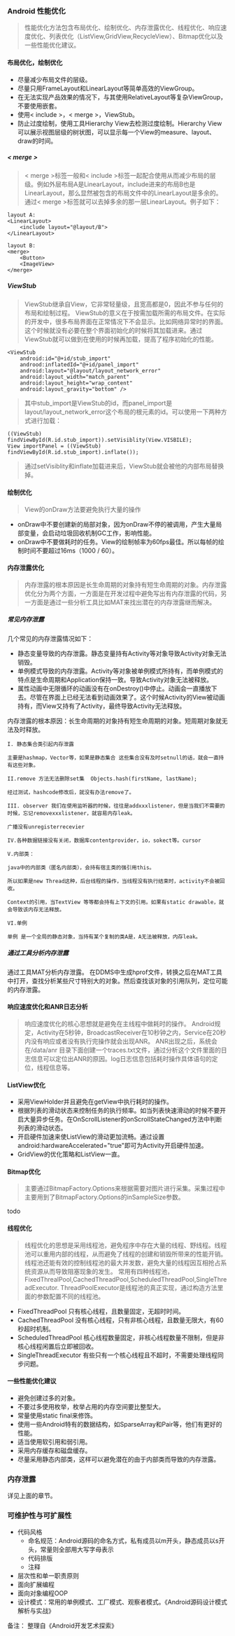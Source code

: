### Android 性能优化

> 性能优化方法包含布局优化、绘制优化、内存泄露优化、线程优化、响应速度优化、列表优化（ListView,GridView,RecycleView）、Bitmap优化以及一些性能优化建议。

#### 布局优化，绘制优化

- 尽量减少布局文件的层级。
- 尽量只用FrameLayout和LinearLayout等简单高效的ViewGroup。
- 在无法实现产品效果的情况下，与其使用RelativeLayout等复杂ViewGroup，不要使用嵌套。
- 使用< include >，< merge >，ViewStub。
- 防止过度绘制，使用工具Hierarchy View去检测过度绘制。Hierarchy View可以展示视图层级的树状图，可以显示每一个View的measure、layout、draw的时间。

##### < merge >

> < merge >标签一般和< include >标签一起配合使用从而减少布局的层级。例如外层布局A是LinearLayout，include进来的布局B也是LinearLayout，那么显然被包含的布局文件中的LinearLayout是多余的。通过< merge >标签就可以去掉多余的那一层LinearLayout。例子如下：

    layout A:
    <LinearLayout>
        <include layout="@layout/B"> 
    </LinearLayout>

    layout B:
    <merge>
        <Button>
        <ImageView>
    </merge>

##### ViewStub

> ViewStub继承自View，它非常轻量级，且宽高都是0，因此不参与任何的布局和绘制过程。
> ViewStub的意义在于按需加载所需的布局文件。在实际的开发中，很多布局界面在正常情况下不会显示。比如网络异常时的界面。这个时候就没有必要在整个界面初始化的时候将其加载进来。通过ViewStub就可以做到在使用的时候再加载，提高了程序初始化的性能。

    <ViewStub
        android:id="@+id/stub_import"
        androod:inflatedId="@+id/panel_import"
        android:layout="@layout/layout_network_error"
        android:layout_width="match_parent"
        android:layout_height="wrap_content"
        android:layout_gravity="bottom" />

> 其中stub_import是ViewStub的id，而panel_import是layout/layout_network_error这个布局的根元素的id。可以使用一下两种方式进行加载：

    ((ViewStub) findViewById(R.id.stub_import)).setVisiblity(View.VISBILE);
    View importPanel = ((ViewStub) findViewById(R.id.stub_import).inflate());

> 通过setVisiblity和inflate加载进来后，ViewStub就会被他的内部布局替换掉。

#### 绘制优化

> View的onDraw方法要避免执行大量的操作

- onDraw中不要创建新的局部对象，因为onDraw不停的被调用，产生大量局部变量，会启动垃圾回收机制GC工作，影响性能。
- onDraw中不要做耗时的任务。View的绘制帧率为60fps最佳。所以每帧的绘制时间不要超过16ms（1000 / 60）。

#### 内存泄露优化

> 内存泄露的根本原因是长生命周期的对象持有短生命周期的对象。内存泄露优化分为两个方面，一方面是在开发过程中避免写出有内存泄露的代码，另一方面是通过一些分析工具比如MAT来找出潜在的内存泄露继而解决。

##### 常见内存泄露

几个常见的内存泄露情况如下：

- 静态变量导致的内存泄露。静态变量持有Activity等对象导致Activity对象无法销毁。
- 单例模式导致的内存泄露。Activity等对象被单例模式所持有，而单例模式的特点是生命周期和Application保持一致。导致Activity对象无法被释放。
- 属性动画中无限循环的动画没有在onDestroy()中停止。动画会一直播放下去。尽管在界面上已经无法看到动画效果了。这个时候Activity的View被动画持有，而View又持有了Activity，最终导致Activity无法释放。

内存泄露的根本原因：长生命周期的对象持有短生命周期的对象。短周期对象就无法及时释放。

    I. 静态集合类引起内存泄露

    主要是hashmap，Vector等，如果是静态集合 这些集合没有及时setnull的话，就会一直持有这些对象。

    II.remove 方法无法删除set集  Objects.hash(firstName, lastName);

    经过测试，hashcode修改后，就没有办法remove了。

    III. observer 我们在使用监听器的时候，往往是addxxxlistener，但是当我们不需要的时候，忘记removexxxlistener，就容易内存leak。

    广播没有unregisterrecevier

    IV.各种数据链接没有关闭，数据库contentprovider，io，sokect等。cursor

    V.内部类：

    java中的内部类（匿名内部类），会持有宿主类的强引用this。

    所以如果是new Thread这种，后台线程的操作，当线程没有执行结束时，activity不会被回收。

    Context的引用，当TextView 等等都会持有上下文的引用。如果有static drawable，就会导致该内存无法释放。

    VI.单例

    单例 是一个全局的静态对象，当持有某个复制的类A是，A无法被释放，内存leak。

##### 通过工具分析内存泄露

通过工具MAT分析内存泄露。
在DDMS中生成hprof文件，转换之后在MAT工具中打开，查找分析某些尺寸特别大的对象。然后查找该对象的引用队列，定位可能的内存泄露。

#### 响应速度优化和ANR日志分析

> 响应速度优化的核心思想就是避免在主线程中做耗时的操作。
> Android规定，Activity在5秒钟，BroadcastReceiver在10秒钟之内，Service在20秒内没有响应或者没有执行完操作就会出现ANR。
> ANR出现之后，系统会在/data/anr 目录下面创建一个traces.txt文件，通过分析这个文件里面的日志信息可以定位出ANR的原因。log日志信息包括耗时操作具体语句的定位，线程信息等。

#### ListView优化

- 采用ViewHolder并且避免在getView中执行耗时的操作。
- 根据列表的滑动状态来控制任务的执行频率。如当列表快速滑动的时候不要开启大量异步任务。在OnScrollListener的onScrollStateChanged方法中判断列表的滑动状态。
- 开启硬件加速来使ListView的滑动更加流畅。通过设置 android:hardwareAccelerated="true"即可为Activity开启硬件加速。
- GridView的优化策略和ListView一直。


#### Bitmap优化

> 主要通过BitmapFactory.Options来根据需要对图片进行采集。采集过程中主要用到了BitmapFactory.Options的inSampleSize参数。

todo

#### 线程优化

> 线程优化的思想是采用线程池，避免程序中存在大量的线程、野线程。线程池可以重用内部的线程，从而避免了线程的创建和销毁所带来的性能开销。
> 线程池还能有效的控制线程池的最大并发数，避免大量的线程因互相抢占系统资源从而导致阻塞现象的发生。
> 常用有四种线程池，FixedThrealPool,CachedThreadPool,ScheduledThreadPool,SingleThreadExecutor.
> ThreadPoolExecutor是线程池的真正实现，通过构造方法里面的参数配置不同的线程池。

- FixedThreadPool 只有核心线程，且数量固定，无超时时间。
- CachedThreadPool 没有核心线程，只有非核心线程，且数量无限大，有60秒超时机制。
- ScheduledThreadPool 核心线程数量固定，非核心线程数量不限制，但是非核心线程闲置后立即被回收。
- SingleThreadExecutor 有些只有一个核心线程且不超时，不需要处理线程同步问题。

#### 一些性能优化建议

- 避免创建过多的对象。
- 不要过多使用枚举，枚举占用的内存空间要比整型大。
- 常量使用static final来修饰。
- 使用一些Android特有的数据结构，如SparseArray和Pair等，他们有更好的性能。
- 适当使用软引用和弱引用。
- 采用内存缓存和磁盘缓存。
- 尽量采用静态内部类，这样可以避免潜在的由于内部类而导致的内存泄露。

### 内存泄露

详见上面的章节。

### 可维护性与可扩展性

- 代码风格
    + 命名规范：Android源码的命名方式，私有成员以m开头，静态成员以s开头，常量则全部用大写字母表示
    + 代码排版
    + 注释
- 层次性和单一职责原则
- 面向扩展编程
- 面向对象编程OOP
- 设计模式：常用的单例模式、工厂模式、观察者模式。《Android源码设计模式解析与实战》


备注：
整理自《Android开发艺术探索》

